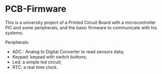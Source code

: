 # PCB-Firmware
This is a university project of a Printed Circuit Board with a microcontroller PIC and some peripherals, and the basic firmware to communicate with his systems.

Peripherals:
* ADC : Analog to Digital Converter to read sensors data;
* Keypad: keypad with switch buttons;
* Led: a simple led circuit;
* RTC: a real time clock.

